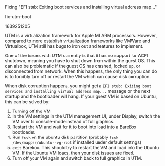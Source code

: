 Fixing "EFI stub: Exiting boot services and installing virtual address map..."

fix-utm-boot

1639251205

UTM is a virtualization framework for Apple M1 ARM processors.  However,
compared to more establish virtualization frameworks like VMWare and
Virtualbox, UTM still has bugs to iron out and features to implement.

One of the issues with UTM currently is that it has no support for ACPI
shutdown, meaning you have to shut down from within the guest OS.  This
can also be problematic if the guest OS has crashed, locked up, or disconnected
from network.  When this happens, the only thing you can do is to forcibly
turn off or restart the VM which can cause disk corruption.

When disk corruption happens, you might get a
`EFI stub: Exiting boot services and installing virtual address map...` message
on the next startup and the bootloader will hang.  If your guest VM is based on
Ubuntu, this can be solved by:

1.  Turning off the VM
2.  In the VM settings in the UTM management UI, under Display, switch the VM
over to console-mode instead of full graphics.
3.  Restart the VM and wait for it to boot into load into a BareBox bootloader.
4.  Run `fsck` on the ubuntu disk partition (probably
`fsck /dev/mapper/ubuntu--vg-root` if installed under default settings)
5.  `exit` Barebox.  This should try to restart the VM and load into the Ubuntu
VM.  If the Ubuntu VM loads, then your disk issues are fixed.
6.  Turn off your VM again and switch back to full graphics in UTM.

